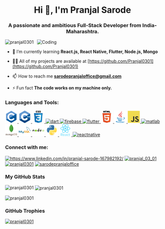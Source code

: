 

<h1 align="center">Hi 👋, I'm Pranjal Sarode</h1>
<h3 align="center">A passionate and ambitious Full-Stack Developer from India-Maharashtra.</h3>
<img align="right" alt="Coding" width="400" src="https://media.tenor.com/pPKOYQpTO8AAAAAM/monkey-developer.gif">


<p align="left"> <img src="https://komarev.com/ghpvc/?username=pranjal0301&label=Profile%20views&color=0e75b6&style=flat" alt="pranjal0301" /> </p>

- 🌱 I’m currently learning **React.js, React Native, Flutter, Node.js, Mongo**

- 👨‍💻 All of my projects are available at [https://github.com/Pranjal0301](https://github.com/Pranjal0301)

- 📫 How to reach me **sarodepranjaloffice@gmail.com**

- ⚡ Fun fact **The code works on my machine only.**

<h3 align="left">Languages and Tools:</h3>
<p align="left"> <a href="https://www.cprogramming.com/" target="_blank" rel="noreferrer"> <img src="https://raw.githubusercontent.com/devicons/devicon/master/icons/c/c-original.svg" alt="c" width="40" height="40"/> </a> <a href="https://www.w3schools.com/cpp/" target="_blank" rel="noreferrer"> <img src="https://raw.githubusercontent.com/devicons/devicon/master/icons/cplusplus/cplusplus-original.svg" alt="cplusplus" width="40" height="40"/> </a> <a href="https://www.w3schools.com/css/" target="_blank" rel="noreferrer"> <img src="https://raw.githubusercontent.com/devicons/devicon/master/icons/css3/css3-original-wordmark.svg" alt="css3" width="40" height="40"/> </a> <a href="https://dart.dev" target="_blank" rel="noreferrer"> <img src="https://www.vectorlogo.zone/logos/dartlang/dartlang-icon.svg" alt="dart" width="40" height="40"/> </a> <a href="https://firebase.google.com/" target="_blank" rel="noreferrer"> <img src="https://www.vectorlogo.zone/logos/firebase/firebase-icon.svg" alt="firebase" width="40" height="40"/> </a> <a href="https://flutter.dev" target="_blank" rel="noreferrer"> <img src="https://www.vectorlogo.zone/logos/flutterio/flutterio-icon.svg" alt="flutter" width="40" height="40"/> </a> <a href="https://www.w3.org/html/" target="_blank" rel="noreferrer"> <img src="https://raw.githubusercontent.com/devicons/devicon/master/icons/html5/html5-original-wordmark.svg" alt="html5" width="40" height="40"/> </a> <a href="https://www.java.com" target="_blank" rel="noreferrer"> <img src="https://raw.githubusercontent.com/devicons/devicon/master/icons/java/java-original.svg" alt="java" width="40" height="40"/> </a> <a href="https://developer.mozilla.org/en-US/docs/Web/JavaScript" target="_blank" rel="noreferrer"> <img src="https://raw.githubusercontent.com/devicons/devicon/master/icons/javascript/javascript-original.svg" alt="javascript" width="40" height="40"/> </a> <a href="https://www.mathworks.com/" target="_blank" rel="noreferrer"> <img src="https://upload.wikimedia.org/wikipedia/commons/2/21/Matlab_Logo.png" alt="matlab" width="40" height="40"/> </a> <a href="https://www.mongodb.com/" target="_blank" rel="noreferrer"> <img src="https://raw.githubusercontent.com/devicons/devicon/master/icons/mongodb/mongodb-original-wordmark.svg" alt="mongodb" width="40" height="40"/> </a> <a href="https://www.mysql.com/" target="_blank" rel="noreferrer"> <img src="https://raw.githubusercontent.com/devicons/devicon/master/icons/mysql/mysql-original-wordmark.svg" alt="mysql" width="40" height="40"/> </a> <a href="https://nodejs.org" target="_blank" rel="noreferrer"> <img src="https://raw.githubusercontent.com/devicons/devicon/master/icons/nodejs/nodejs-original-wordmark.svg" alt="nodejs" width="40" height="40"/> </a> <a href="https://www.python.org" target="_blank" rel="noreferrer"> <img src="https://raw.githubusercontent.com/devicons/devicon/master/icons/python/python-original.svg" alt="python" width="40" height="40"/> </a> <a href="https://reactjs.org/" target="_blank" rel="noreferrer"> <img src="https://raw.githubusercontent.com/devicons/devicon/master/icons/react/react-original-wordmark.svg" alt="react" width="40" height="40"/> </a> <a href="https://reactnative.dev/" target="_blank" rel="noreferrer"> <img src="https://reactnative.dev/img/header_logo.svg" alt="reactnative" width="40" height="40"/> </a> </p>



<h3 align="left">Connect with me:</h3>
<p align="left">
<a href="https://linkedin.com/in/https://www.linkedin.com/in/pranjal-sarode-167982192/" target="blank"><img align="center" src="https://raw.githubusercontent.com/rahuldkjain/github-profile-readme-generator/master/src/images/icons/Social/linked-in-alt.svg" alt="https://www.linkedin.com/in/pranjal-sarode-167982192/" height="30" width="40" /></a>
<a href="https://www.codechef.com/users/pranjal_03_01" target="blank"><img align="center" src="https://cdn.jsdelivr.net/npm/simple-icons@3.1.0/icons/codechef.svg" alt="pranjal_03_01" height="30" width="40" /></a>
<a href="https://www.leetcode.com/pranjal0301" target="blank"><img align="center" src="https://raw.githubusercontent.com/rahuldkjain/github-profile-readme-generator/master/src/images/icons/Social/leet-code.svg" alt="pranjal0301" height="30" width="40" /></a>
<a href="https://auth.geeksforgeeks.org/user/sarodepranjaloffice" target="blank"><img align="center" src="https://raw.githubusercontent.com/rahuldkjain/github-profile-readme-generator/master/src/images/icons/Social/geeks-for-geeks.svg" alt="sarodepranjaloffice" height="30" width="40" /></a>
</p>

<h3 align="left">My GitHub Stats</h3>

<p><img align="left" src="https://github-readme-stats.vercel.app/api/top-langs?username=pranjal0301&show_icons=true&locale=en&layout=compact" alt="pranjal0301" /></p>

<p>&nbsp;<img align="center" src="https://github-readme-stats.vercel.app/api?username=pranjal0301&show_icons=true&locale=en" alt="pranjal0301" /></p>

<p><img align="center" src="https://github-readme-streak-stats.herokuapp.com/?user=pranjal0301&" alt="pranjal0301" /></p>

<h3 align="left">GitHub Trophies</h3>
<p align="left"> <a href="https://github.com/ryo-ma/github-profile-trophy"><img src="https://github-profile-trophy.vercel.app/?username=pranjal0301" alt="pranjal0301" /></a> </p>





